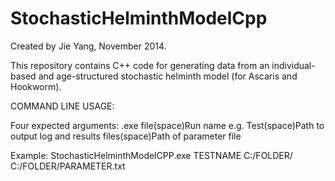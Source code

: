 StochasticHelminthModelCpp
==========================

Created by Jie Yang, November 2014.

This repository contains C++ code for generating data from an individual-based and age-structured stochastic helminth model (for Ascaris and Hookworm).

COMMAND LINE USAGE:

Four expected arguments: .exe file(space)Run name e.g. Test(space)Path to output log and results files(space)Path of parameter file

Example: StochasticHelminthModelCPP.exe TESTNAME C:/FOLDER/ C:/FOLDER/PARAMETER.txt
